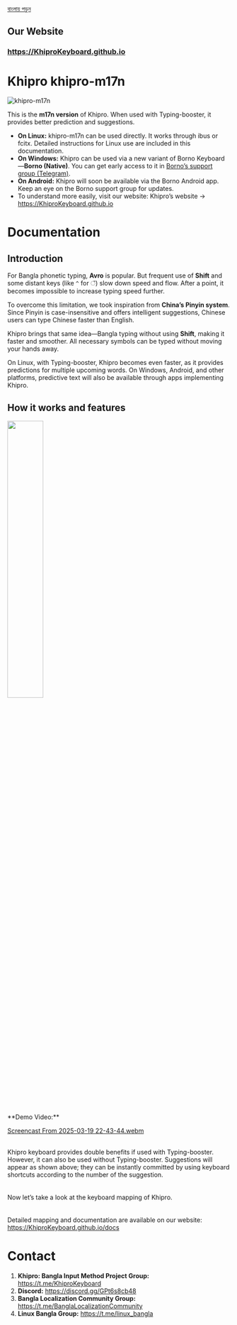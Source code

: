 [বাংলায় পড়ুন](README.md)

## Our Website  
### https://KhiproKeyboard.github.io  

# Khipro khipro-m17n  

![khipro-m17n](https://socialify.git.ci/rank-coder/khipro-m17n/image?description=1&forks=1&issues=1&language=1&logo=https%3A%2F%2Fraw.githubusercontent.com%2FSharafatKarim%2Fkhipro-m17n%2Fmain%2Fkhipro_logo.png&name=1&pattern=Circuit%20Board&pulls=1&stargazers=1&theme=Auto)  

This is the **m17n version** of Khipro. When used with Typing-booster, it provides better prediction and suggestions.  

* **On Linux:** khipro-m17n can be used directly. It works through ibus or fcitx. Detailed instructions for Linux use are included in this documentation.  
* **On Windows:** Khipro can be used via a new variant of Borno Keyboard—**Borno (Native)**. You can get early access to it in [Borno’s support group (Telegram)](https://t.me/codepotro).  
* **On Android:** Khipro will soon be available via the Borno Android app. Keep an eye on the Borno support group for updates.  
* To understand more easily, visit our website: Khipro’s website → https://KhiproKeyboard.github.io  

# Documentation  

## Introduction  
For Bangla phonetic typing, **Avro** is popular. But frequent use of **Shift** and some distant keys (like `^` for ঁ) slow down speed and flow. After a point, it becomes impossible to increase typing speed further.  

To overcome this limitation, we took inspiration from **China’s Pinyin system**. Since Pinyin is case-insensitive and offers intelligent suggestions, Chinese users can type Chinese faster than English.  

Khipro brings that same idea—Bangla typing without using **Shift**, making it faster and smoother. All necessary symbols can be typed without moving your hands away.  

On Linux, with Typing-booster, Khipro becomes even faster, as it provides predictions for multiple upcoming words. On Windows, Android, and other platforms, predictive text will also be available through apps implementing Khipro.  

## How it works and features  
<img src="https://github.com/rank-coder/khipro-m17n/assets/54497225/441be89b-2bba-4886-8f70-cb96745a5f3f" width=40% height=40%>  
<br>  
**Demo Video:** <br>  

[Screencast From 2025-03-19 22-43-44.webm](https://github.com/user-attachments/assets/84f803a1-d01e-416e-addb-65c7f7cd6b91)  

<br> Khipro keyboard provides double benefits if used with Typing-booster. However, it can also be used without Typing-booster. Suggestions will appear as shown above; they can be instantly committed by using keyboard shortcuts according to the number of the suggestion.  
<br>  
Now let’s take a look at the keyboard mapping of Khipro. <br><br>  
Detailed mapping and documentation are available on our website: https://KhiproKeyboard.github.io/docs  

# Contact  
1. **Khipro: Bangla Input Method Project Group:** https://t.me/KhiproKeyboard  
2. **Discord:** https://discord.gg/GPt6s8cb48  
3. **Bangla Localization Community Group:** https://t.me/BanglaLocalizationCommunity  
4. **Linux Bangla Group:** https://t.me/linux_bangla  
